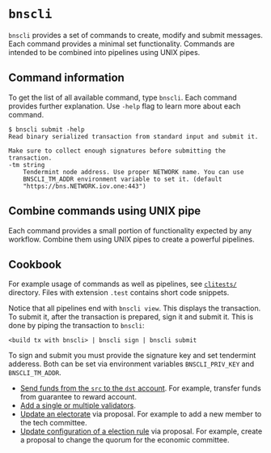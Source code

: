 # `bnscli`

`bnscli` provides a set of commands to create, modify and submit messages. Each
command provides a minimal set functionality. Commands are intended to be
combined into pipelines using UNIX pipes.

## Command information

To get the list of all available command, type `bnscli`. Each command provides
further explanation. Use `-help` flag to learn more about each command.

    $ bnscli submit -help
    Read binary serialized transaction from standard input and submit it.

    Make sure to collect enough signatures before submitting the transaction.
    -tm string
        Tendermint node address. Use proper NETWORK name. You can use
        BNSCLI_TM_ADDR environment variable to set it. (default
        "https://bns.NETWORK.iov.one:443")

## Combine commands using UNIX pipe

Each command provides a small portion of functionality expected by any
workflow. Combine them using UNIX pipes to create a powerful pipelines.

## Cookbook

For example usage of commands as well as pipelines, see
[`clitests/`](clitests/) directory. Files with extension `.test` contains short
code snippets.

Notice that all pipelines end with `bnscli view`. This displays the
transaction. To submit it, after the transaction is prepared, sign it and
submit it. This is done by piping the transaction to `bnscli`:

```
<build tx with bnscli> | bnscli sign | bnscli submit
```

To sign and submit you must provide the signature key and set tendermint
adderess. Both can be set via environment variables `BNSCLI_PRIV_KEY` and
`BNSCLI_TM_ADDR`.

- [Send funds from the `src` to the `dst` account](clitests/send_tokens.test).
  For example, transfer funds from guarantee to reward account.
- [Add a single or multiple validators](clitests/set_validators.test).
- [Update an electorate](clitests/gov_update-electorate.test) via proposal. For
  example to add a new member to the tech committee.
- [Update configuration of a election
  rule](clitests/gov_update-election-rule.test) via proposal. For example,
  create a proposal to change the quorum for the economic committee.
